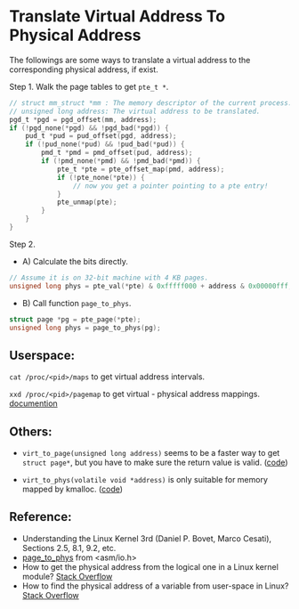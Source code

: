 # Translate Virtual Address To Physical Address

The followings are some ways to translate a virtual address to the corresponding physical address, if exist.

Step 1. Walk the page tables to get `pte_t *`.

```C
// struct mm_struct *mm : The memory descriptor of the current process.
// unsigned long address: The virtual address to be translated.
pgd_t *pgd = pgd_offset(mm, address);
if (!pgd_none(*pgd) && !pgd_bad(*pgd)) {
    pud_t *pud = pud_offset(pgd, address);
    if (!pud_none(*pud) && !pud_bad(*pud)) {
        pmd_t *pmd = pmd_offset(pud, address);
        if (!pmd_none(*pmd) && !pmd_bad(*pmd)) {
            pte_t *pte = pte_offset_map(pmd, address);
            if (!pte_none(*pte)) {
                // now you get a pointer pointing to a pte entry!
            }
            pte_unmap(pte);
        }
    }
}       
```

Step 2.

- A) Calculate the bits directly.

```C
// Assume it is on 32-bit machine with 4 KB pages.
unsigned long phys = pte_val(*pte) & 0xfffff000 + address & 0x00000fff;
```

- B) Call function `page_to_phys`.

```C
struct page *pg = pte_page(*pte);
unsigned long phys = page_to_phys(pg);
```

## Userspace:

`cat /proc/<pid>/maps` to get virtual address intervals.

`xxd /proc/<pid>/pagemap` to get virtual - physical address mappings.
[documention](https://www.mjmwired.net/kernel/Documentation/vm/pagemap.txt)


## Others:

- `virt_to_page(unsigned long address)` seems to be a faster way to get `struct page*`, but you have to make sure the return value is valid. ([code](https://elixir.free-electrons.com/linux/v3.9/source/arch/x86/include/asm/page.h#L63))

- `virt_to_phys(volatile void *address)` is only suitable for memory mapped by kmalloc. ([code](https://elixir.free-electrons.com/linux/v3.9/source/arch/x86/include/asm/io.h#L111))


## Reference:
- Understanding the Linux Kernel 3rd (Daniel P. Bovet, Marco Cesati), Sections 2.5, 8.1, 9.2, etc.
- [page_to_phys](https://elixir.free-electrons.com/linux/v3.9/source/arch/x86/include/asm/io.h#L137) from <asm/io.h>
- How to get the physical address from the logical one in a Linux kernel module? [Stack Overflow](https://stackoverflow.com/questions/6252063/how-to-get-the-physical-address-from-the-logical-one-in-a-linux-kernel-module)
- How to find the physical address of a variable from user-space in Linux? [Stack Overflow](https://stackoverflow.com/questions/2440385/how-to-find-the-physical-address-of-a-variable-from-user-space-in-linux/13949855)
